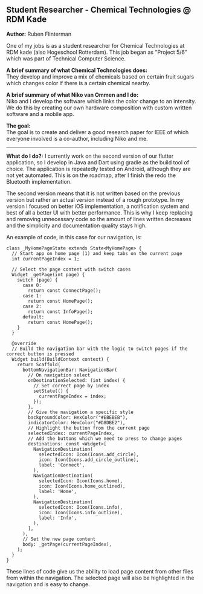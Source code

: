 ## Student Researcher - Chemical Technologies @ RDM Kade

**Author:** Ruben Flinterman

One of my jobs is as a student researcher for Chemical Technologies at RDM kade (also Hogeschool Rotterdam).
This job began as "Project 5/6" which was part of Technical Computer Science. 

**A brief summary of what Chemical Technologies does: <br>**
They develop and improve a mix of chemicals based on certain fruit sugars which changes color if there is a certain chemical nearby.

**A brief summary of what Niko van Ommen and I do: <br>**
Niko and I develop the software which links the color change to an intensity. We do this by creating our own hardware composition with custom written software and a mobile app. 

**The goal:** <br>
The goal is to create and deliver a good research paper for IEEE of which everyone involved is a co-author, including Niko and me. 

<hr>  

**What do I do?:** I currently work on the second version of our flutter application, so I develop in Java and Dart using gradle as the build tool of choice. 
The application is repeatedly tested on Android, although they are not yet automated. This is on the roadmap, after I finish the redo the Bluetooth implementation.

The second version means that it is not written based on the previous version but rather an actual version instead of a rough prototype. 
In my version I focused on better iOS implementation, a notification system and best of all a better UI with better performance.
This is why I keep replacing and removing unnecessary code so the amount of lines written decreases and the simplicity and documentation quality stays high.

An example of code, in this case for our navigation, is:
``` 
class _MyHomePageState extends State<MyHomePage> {
  // Start app on home page (1) and keep tabs on the current page
  int currentPageIndex = 1;

  // Select the page content with switch cases
  Widget _getPage(int page) {
    switch (page) {
      case 0:
        return const ConnectPage();
      case 1:
        return const HomePage();
      case 2:
        return const InfoPage();
      default:
        return const HomePage();
    }
  }

  @override
  // Build the navigation bar with the logic to switch pages if the correct button is pressed
  Widget build(BuildContext context) {
    return Scaffold(
      bottomNavigationBar: NavigationBar(
        // On navigation select
        onDestinationSelected: (int index) {
          // Set correct page by index
          setState(() {
            currentPageIndex = index;
          });
        },
        // Give the navigation a specific style
        backgroundColor: HexColor("#EBEBEB"),
        indicatorColor: HexColor("#D8DBE2"),
        // Highlight the button from the current page
        selectedIndex: currentPageIndex,
        // Add the buttons which we need to press to change pages
        destinations: const <Widget>[
          NavigationDestination(
            selectedIcon: Icon(Icons.add_circle),
            icon: Icon(Icons.add_circle_outline),
            label: 'Connect',
          ),
          NavigationDestination(
            selectedIcon: Icon(Icons.home),
            icon: Icon(Icons.home_outlined),
            label: 'Home',
          ),
          NavigationDestination(
            selectedIcon: Icon(Icons.info),
            icon: Icon(Icons.info_outline),
            label: 'Info',
          ),
        ],
      ),
      // Set the new page content
      body: _getPage(currentPageIndex),
    );
  }
}
```

These lines of code give us the ability to load page content from other files from within the navigation. 
The selected page will also be highlighted in the navigation and is easy to change.